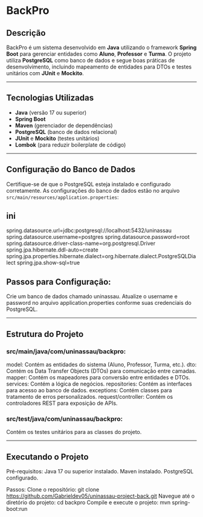 # BackPro

## Descrição
BackPro é um sistema desenvolvido em **Java** utilizando o framework **Spring Boot** para gerenciar entidades como **Aluno**, **Professor** e **Turma**. O projeto utiliza **PostgreSQL** como banco de dados e segue boas práticas de desenvolvimento, incluindo mapeamento de entidades para DTOs e testes unitários com **JUnit** e **Mockito**.

---

## Tecnologias Utilizadas
- **Java** (versão 17 ou superior)
- **Spring Boot**
- **Maven** (gerenciador de dependências)
- **PostgreSQL** (banco de dados relacional)
- **JUnit** e **Mockito** (testes unitários)
- **Lombok** (para reduzir boilerplate de código)

---

## Configuração do Banco de Dados
Certifique-se de que o PostgreSQL esteja instalado e configurado corretamente. As configurações do banco de dados estão no arquivo `src/main/resources/application.properties`:

## ini
spring.datasource.url=jdbc:postgresql://localhost:5432/uninassau
spring.datasource.username=postgres
spring.datasource.password=root
spring.datasource.driver-class-name=org.postgresql.Driver
spring.jpa.hibernate.ddl-auto=create
spring.jpa.properties.hibernate.dialect=org.hibernate.dialect.PostgreSQLDialect
spring.jpa.show-sql=true

## Passos para Configuração:
Crie um banco de dados chamado uninassau.
Atualize o username e password no arquivo application.properties conforme suas credenciais do PostgreSQL.

<hr></hr>

## Estrutura do Projeto
### src/main/java/com/uninassau/backpro:
model: Contém as entidades do sistema (Aluno, Professor, Turma, etc.).
dto: Contém os Data Transfer Objects (DTOs) para comunicação entre camadas.
mapper: Contém os mapeadores para conversão entre entidades e DTOs.
services: Contém a lógica de negócios.
repositories: Contém as interfaces para acesso ao banco de dados.
exceptions: Contém classes para tratamento de erros personalizados.
request/controller: Contém os controladores REST para exposição de APIs.

### src/test/java/com/uninassau/backpro:
Contém os testes unitários para as classes do projeto.

<hr></hr>

## Executando o Projeto
Pré-requisitos:
Java 17 ou superior instalado.
Maven instalado.
PostgreSQL configurado.

Passos:
Clone o repositório:
git clone https://github.com/Gabrieldev05/uninassau-project-back.git
Navegue até o diretório do projeto:
cd backpro
Compile e execute o projeto:
mvn spring-boot:run

